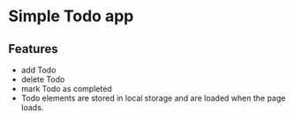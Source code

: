 # Simple Todo app

## Features
- add Todo 
- delete Todo
- mark Todo as completed
- Todo elements are stored in local storage and are loaded when the page loads.
